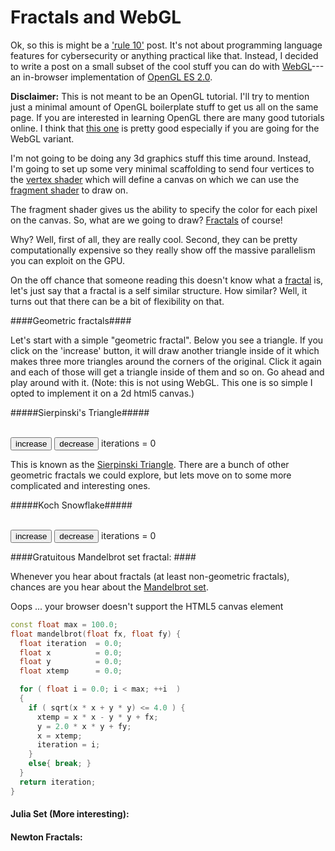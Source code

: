 <script src="http://code.jquery.com/jquery-1.12.0.min.js"></script>
<script src="http://code.jquery.com/jquery-migrate-1.2.1.min.js"></script>
<script type="text/javascript">
//////////////////////////////////////////////////////////////////////////////
//
//  Angel.js
//
//////////////////////////////////////////////////////////////////////////////

//----------------------------------------------------------------------------
//
//  Helper functions
//

function _argumentsToArray( args )
{
    return [].concat.apply( [], Array.prototype.slice.apply(args) );
}

//----------------------------------------------------------------------------

function radians( degrees ) {
    return degrees * Math.PI / 180.0;
}

//----------------------------------------------------------------------------
//
//  Vector Constructors
//

function vec2()
{
    var result = _argumentsToArray( arguments );

    switch ( result.length ) {
    case 0: result.push( 0.0 );
    case 1: result.push( 0.0 );
    }

    return result.splice( 0, 2 );
}

function vec3()
{
    var result = _argumentsToArray( arguments );

    switch ( result.length ) {
    case 0: result.push( 0.0 );
    case 1: result.push( 0.0 );
    case 2: result.push( 0.0 );
    }

    return result.splice( 0, 3 );
}

function vec4()
{
    var result = _argumentsToArray( arguments );

    switch ( result.length ) {
    case 0: result.push( 0.0 );
    case 1: result.push( 0.0 );
    case 2: result.push( 0.0 );
    case 3: result.push( 1.0 );
    }

    return result.splice( 0, 4 );
}

//----------------------------------------------------------------------------
//
//  Matrix Constructors
//

function mat2()
{
    var v = _argumentsToArray( arguments );

    var m = [];
    switch ( v.length ) {
    case 0:
        v[0] = 1;
    case 1:
        m = [
            vec2( v[0],  0.0 ),
            vec2(  0.0, v[0] )
        ];
        break;

    default:
        m.push( vec2(v) );  v.splice( 0, 2 );
        m.push( vec2(v) );
        break;
    }

    m.matrix = true;

    return m;
}

//----------------------------------------------------------------------------

function mat3()
{
    var v = _argumentsToArray( arguments );

    var m = [];
    switch ( v.length ) {
    case 0:
        v[0] = 1;
    case 1:
        m = [
            vec3( v[0],  0.0,  0.0 ),
            vec3(  0.0, v[0],  0.0 ),
            vec3(  0.0,  0.0, v[0] )
        ];
        break;

    default:
        m.push( vec3(v) );  v.splice( 0, 3 );
        m.push( vec3(v) );  v.splice( 0, 3 );
        m.push( vec3(v) );
        break;
    }

    m.matrix = true;

    return m;
}

//----------------------------------------------------------------------------

function mat4()
{
    var v = _argumentsToArray( arguments );

    var m = [];
    switch ( v.length ) {
    case 0:
        v[0] = 1;
    case 1:
        m = [
            vec4( v[0], 0.0,  0.0,   0.0 ),
            vec4( 0.0,  v[0], 0.0,   0.0 ),
            vec4( 0.0,  0.0,  v[0],  0.0 ),
            vec4( 0.0,  0.0,  0.0,  v[0] )
        ];
        break;

    default:
        m.push( vec4(v) );  v.splice( 0, 4 );
        m.push( vec4(v) );  v.splice( 0, 4 );
        m.push( vec4(v) );  v.splice( 0, 4 );
        m.push( vec4(v) );
        break;
    }

    m.matrix = true;

    return m;
}

//----------------------------------------------------------------------------
//
//  Generic Mathematical Operations for Vectors and Matrices
//

function equal( u, v )
{
    if ( u.length != v.length ) { return false; }

    if ( u.matrix && v.matrix ) {
        for ( var i = 0; i < u.length; ++i ) {
            if ( u[i].length != v[i].length ) { return false; }
            for ( var j = 0; j < u[i].length; ++j ) {
                if ( u[i][j] !== v[i][j] ) { return false; }
            }
        }
    }
    else if ( u.matrix && !v.matrix || !u.matrix && v.matrix ) {
        return false;
    }
    else {
        for ( var i = 0; i < u.length; ++i ) {
            if ( u[i] !== v[i] ) { return false; }
        }
    }

    return true;
}

//----------------------------------------------------------------------------

function add( u, v )
{
    var result = [];

    if ( u.matrix && v.matrix ) {
        if ( u.length != v.length ) {
            throw "add(): trying to add matrices of different dimensions";
        }

        for ( var i = 0; i < u.length; ++i ) {
            if ( u[i].length != v[i].length ) {
                throw "add(): trying to add matrices of different dimensions";
            }
            result.push( [] );
            for ( var j = 0; j < u[i].length; ++j ) {
                result[i].push( u[i][j] + v[i][j] );
            }
        }

        result.matrix = true;

        return result;
    }
    else if ( u.matrix && !v.matrix || !u.matrix && v.matrix ) {
        throw "add(): trying to add matrix and non-matrix variables";
    }
    else {
        if ( u.length != v.length ) {
            throw "add(): vectors are not the same dimension";
        }

        for ( var i = 0; i < u.length; ++i ) {
            result.push( u[i] + v[i] );
        }

        return result;
    }
}

//----------------------------------------------------------------------------

function subtract( u, v )
{
    var result = [];

    if ( u.matrix && v.matrix ) {
        if ( u.length != v.length ) {
            throw "subtract(): trying to subtract matrices" +
                " of different dimensions";
        }

        for ( var i = 0; i < u.length; ++i ) {
            if ( u[i].length != v[i].length ) {
                throw "subtract(): trying to subtact matrices" +
                    " of different dimensions";
            }
            result.push( [] );
            for ( var j = 0; j < u[i].length; ++j ) {
                result[i].push( u[i][j] - v[i][j] );
            }
        }

        result.matrix = true;

        return result;
    }
    else if ( u.matrix && !v.matrix || !u.matrix && v.matrix ) {
        throw "subtact(): trying to subtact  matrix and non-matrix variables";
    }
    else {
        if ( u.length != v.length ) {
            throw "subtract(): vectors are not the same length";
        }

        for ( var i = 0; i < u.length; ++i ) {
            result.push( u[i] - v[i] );
        }

        return result;
    }
}

//----------------------------------------------------------------------------

function mult( u, v )
{
    var result = [];

    if ( u.matrix && v.matrix ) {
        if ( u.length != v.length ) {
            throw "mult(): trying to add matrices of different dimensions";
        }

        for ( var i = 0; i < u.length; ++i ) {
            if ( u[i].length != v[i].length ) {
                throw "mult(): trying to add matrices of different dimensions";
            }
        }

        for ( var i = 0; i < u.length; ++i ) {
            result.push( [] );

            for ( var j = 0; j < v.length; ++j ) {
                var sum = 0.0;
                for ( var k = 0; k < u.length; ++k ) {
                    sum += u[i][k] * v[k][j];
                }
                result[i].push( sum );
            }
        }

        result.matrix = true;

        return result;
    }
    else {
        if ( u.length != v.length ) {
            throw "mult(): vectors are not the same dimension";
        }

        for ( var i = 0; i < u.length; ++i ) {
            result.push( u[i] * v[i] );
        }

        return result;
    }
}

//----------------------------------------------------------------------------
//
//  Basic Transformation Matrix Generators
//

function translate( x, y, z )
{
    if ( Array.isArray(x) && x.length == 3 ) {
        z = x[2];
        y = x[1];
        x = x[0];
    }

    var result = mat4();
    result[0][3] = x;
    result[1][3] = y;
    result[2][3] = z;

    return result;
}

//----------------------------------------------------------------------------

function rotate( angle, axis )
{
    if ( !Array.isArray(axis) ) {
        axis = [ arguments[1], arguments[2], arguments[3] ];
    }

    var v = normalize( axis );

    var x = v[0];
    var y = v[1];
    var z = v[2];

    var c = Math.cos( radians(angle) );
    var omc = 1.0 - c;
    var s = Math.sin( radians(angle) );

    var result = mat4(
        vec4( x*x*omc + c,   x*y*omc - z*s, x*z*omc + y*s, 0.0 ),
        vec4( x*y*omc + z*s, y*y*omc + c,   y*z*omc - x*s, 0.0 ),
        vec4( x*z*omc - y*s, y*z*omc + x*s, z*z*omc + c,   0.0 ),
        vec4()
    );

    return result;
}

//----------------------------------------------------------------------------

function scale( x, y, z )
{
    if ( Array.isArray(x) && x.length == 3 ) {
        z = x[2];
        y = x[1];
        x = x[0];
    }

    var result = mat4();
    result[0][0] = x;
    result[1][1] = y;
    result[2][2] = z;

    return result;
}

//----------------------------------------------------------------------------
//
//  ModelView Matrix Generators
//

function lookAt( eye, at, up )
{
    if ( !Array.isArray(eye) || eye.length != 3) {
        throw "lookAt(): first parameter [eye] must be an a vec3";
    }

    if ( !Array.isArray(at) || at.length != 3) {
        throw "lookAt(): first parameter [at] must be an a vec3";
    }

    if ( !Array.isArray(up) || up.length != 3) {
        throw "lookAt(): first parameter [up] must be an a vec3";
    }

    if ( equal(eye, at) ) {
        return mat4();
    }

    var v = normalize( subtract(at, eye) );  // view direction vector
    var n = normalize( cross(v, up) );       // perpendicular vector
    var u = normalize( cross(n, v) );        // "new" up vector

    v = negate( v );

    var result = mat4(
        vec4( n, -dot(n, eye) ),
        vec4( u, -dot(u, eye) ),
        vec4( v, -dot(v, eye) ),
        vec4()
    );

    return result;
}

//----------------------------------------------------------------------------
//
//  Projection Matrix Generators
//

function ortho( left, right, bottom, top, near, far )
{
    if ( left == right ) { throw "ortho(): left and right are equal"; }
    if ( bottom == top ) { throw "ortho(): bottom and top are equal"; }
    if ( near == far )   { throw "ortho(): near and far are equal"; }

    var w = right - left;
    var h = top - bottom;
    var d = far - near;

    var result = mat4();
    result[0][0] = 2.0 / w;
    result[1][1] = 2.0 / h;
    result[2][2] = -2.0 / d;
    result[0][3] = (left + right) / w;
    result[1][3] = (top + bottom) / h;
    result[2][3] = (near + far) / d;

    return result;
}

//----------------------------------------------------------------------------

function perspective( fovy, aspect, near, far )
{
    var f = 1.0 / Math.tan( radians(fovy) / 2 );
    var d = far - near;

    var result = mat4();
    result[0][0] = f / aspect;
    result[1][1] = f;
    result[2][2] = -(near + far) / d;
    result[2][3] = -2 * near * far / d;
    result[3][2] = -1;
    result[3][3] = 0.0;

    return result;
}

//----------------------------------------------------------------------------
//
//  Matrix Functions
//

function transpose( m )
{
    if ( !m.matrix ) {
        return "transpose(): trying to transpose a non-matrix";
    }

    var result = [];
    for ( var i = 0; i < m.length; ++i ) {
        result.push( [] );
        for ( var j = 0; j < m[i].length; ++j ) {
            result[i].push( m[j][i] );
        }
    }

    result.matrix = true;

    return result;
}

//----------------------------------------------------------------------------
//
//  Vector Functions
//

function dot( u, v )
{
    if ( u.length != v.length ) {
        throw "dot(): vectors are not the same dimension";
    }

    var sum = 0.0;
    for ( var i = 0; i < u.length; ++i ) {
        sum += u[i] * v[i];
    }

    return sum;
}

//----------------------------------------------------------------------------

function negate( u )
{
    result = [];
    for ( var i = 0; i < u.length; ++i ) {
        result.push( -u[i] );
    }

    return result;
}

//----------------------------------------------------------------------------

function cross( u, v )
{
    if ( !Array.isArray(u) || u.length < 3 ) {
        throw "cross(): first argument is not a vector of at least 3";
    }

    if ( !Array.isArray(v) || v.length < 3 ) {
        throw "cross(): second argument is not a vector of at least 3";
    }

    var result = [
        u[1]*v[2] - u[2]*v[1],
        u[2]*v[0] - u[0]*v[2],
        u[0]*v[1] - u[1]*v[0]
    ];

    return result;
}

//----------------------------------------------------------------------------

function length( u )
{
    return Math.sqrt( dot(u, u) );
}

//----------------------------------------------------------------------------

function normalize( u, excludeLastComponent )
{
    if ( excludeLastComponent ) {
        var last = u.pop();
    }

    var len = length( u );

    if ( !isFinite(len) ) {
        throw "normalize: vector " + u + " has zero length";
    }

    for ( var i = 0; i < u.length; ++i ) {
        u[i] /= len;
    }

    if ( excludeLastComponent ) {
        u.push( last );
    }

    return u;
}

//----------------------------------------------------------------------------

function mix( u, v, s )
{
    if ( typeof s !== "number" ) {
        throw "mix: the last paramter " + s + " must be a number";
    }

    if ( u.length != v.length ) {
        throw "vector dimension mismatch";
    }

    var result = [];
    for ( var i = 0; i < u.length; ++i ) {
        result.push( s * u[i] + (1.0 - s) * v[i] );
    }

    return result;
}

//----------------------------------------------------------------------------
//
// Vector and Matrix functions
//

function scale( s, u )
{
    if ( !Array.isArray(u) ) {
        throw "scale: second parameter " + u + " is not a vector";
    }

    result = [];
    for ( var i = 0; i < u.length; ++i ) {
        result.push( s * u[i] );
    }

    return result;
}

//----------------------------------------------------------------------------
//
//
//

function flatten( v )
{
    if ( v.matrix === true ) {
        v = transpose( v );
    }

    var n = v.length;
    var elemsAreArrays = false;

    if ( Array.isArray(v[0]) ) {
        elemsAreArrays = true;
        n *= v[0].length;
    }

    var floats = new Float32Array( n );

    if ( elemsAreArrays ) {
        var idx = 0;
        for ( var i = 0; i < v.length; ++i ) {
            for ( var j = 0; j < v[i].length; ++j ) {
                floats[idx++] = v[i][j];
            }
        }
    }
    else {
        for ( var i = 0; i < v.length; ++i ) {
            floats[i] = v[i];
        }
    }

    return floats;
}

//----------------------------------------------------------------------------

var sizeof = {
    'vec2' : new Float32Array( flatten(vec2()) ).byteLength,
    'vec3' : new Float32Array( flatten(vec3()) ).byteLength,
    'vec4' : new Float32Array( flatten(vec4()) ).byteLength,
    'mat2' : new Float32Array( flatten(mat2()) ).byteLength,
    'mat3' : new Float32Array( flatten(mat3()) ).byteLength,
    'mat4' : new Float32Array( flatten(mat4()) ).byteLength
};
//
//  initShaders.js
//

function initShaders( gl, vertexShaderId, fragmentShaderId )
{
    var vertShdr;
    var fragShdr;

    var vertElem = document.getElementById( vertexShaderId );
    if ( !vertElem ) {
        alert( "Unable to load vertex shader " + vertexShaderId );
        return -1;
    }
    else {
        vertShdr = gl.createShader( gl.VERTEX_SHADER );
        gl.shaderSource( vertShdr, vertElem.text );
        gl.compileShader( vertShdr );
        if ( !gl.getShaderParameter(vertShdr, gl.COMPILE_STATUS) ) {
            var msg = "Vertex shader failed to compile.  The error log is:"
          + "<pre>" + gl.getShaderInfoLog( vertShdr ) + "</pre>";
            alert( msg );
            return -1;
        }
    }

    var fragElem = document.getElementById( fragmentShaderId );
    if ( !fragElem ) {
        alert( "Unable to load vertex shader " + fragmentShaderId );
        return -1;
    }
    else {
        fragShdr = gl.createShader( gl.FRAGMENT_SHADER );
        gl.shaderSource( fragShdr, fragElem.text );
        gl.compileShader( fragShdr );
        if ( !gl.getShaderParameter(fragShdr, gl.COMPILE_STATUS) ) {
            var msg = "Fragment shader failed to compile.  The error log is:"
          + "<pre>" + gl.getShaderInfoLog( fragShdr ) + "</pre>";
            alert( msg );
            return -1;
        }
    }

    var program = gl.createProgram();
    gl.attachShader( program, vertShdr );
    gl.attachShader( program, fragShdr );
    gl.linkProgram( program );

    if ( !gl.getProgramParameter(program, gl.LINK_STATUS) ) {
        var msg = "Shader program failed to link.  The error log is:"
            + "<pre>" + gl.getProgramInfoLog( program ) + "</pre>";
        alert( msg );
        return -1;
    }

    return program;
}
/*
 * Copyright 2010, Google Inc.
 * All rights reserved.
 *
 * Redistribution and use in source and binary forms, with or without
 * modification, are permitted provided that the following conditions are
 * met:
 *
 *     * Redistributions of source code must retain the above copyright
 * notice, this list of conditions and the following disclaimer.
 *     * Redistributions in binary form must reproduce the above
 * copyright notice, this list of conditions and the following disclaimer
 * in the documentation and/or other materials provided with the
 * distribution.
 *     * Neither the name of Google Inc. nor the names of its
 * contributors may be used to endorse or promote products derived from
 * this software without specific prior written permission.
 *
 * THIS SOFTWARE IS PROVIDED BY THE COPYRIGHT HOLDERS AND CONTRIBUTORS
 * "AS IS" AND ANY EXPRESS OR IMPLIED WARRANTIES, INCLUDING, BUT NOT
 * LIMITED TO, THE IMPLIED WARRANTIES OF MERCHANTABILITY AND FITNESS FOR
 * A PARTICULAR PURPOSE ARE DISCLAIMED. IN NO EVENT SHALL THE COPYRIGHT
 * OWNER OR CONTRIBUTORS BE LIABLE FOR ANY DIRECT, INDIRECT, INCIDENTAL,
 * SPECIAL, EXEMPLARY, OR CONSEQUENTIAL DAMAGES (INCLUDING, BUT NOT
 * LIMITED TO, PROCUREMENT OF SUBSTITUTE GOODS OR SERVICES; LOSS OF USE,
 * DATA, OR PROFITS; OR BUSINESS INTERRUPTION) HOWEVER CAUSED AND ON ANY
 * THEORY OF LIABILITY, WHETHER IN CONTRACT, STRICT LIABILITY, OR TORT
 * (INCLUDING NEGLIGENCE OR OTHERWISE) ARISING IN ANY WAY OUT OF THE USE
 * OF THIS SOFTWARE, EVEN IF ADVISED OF THE POSSIBILITY OF SUCH DAMAGE.
 */


/**
 * @fileoverview This file contains functions every webgl program will need
 * a version of one way or another.
 *
 * Instead of setting up a context manually it is recommended to
 * use. This will check for success or failure. On failure it
 * will attempt to present an approriate message to the user.
 *
 *       gl = WebGLUtils.setupWebGL(canvas);
 *
 * For animated WebGL apps use of setTimeout or setInterval are
 * discouraged. It is recommended you structure your rendering
 * loop like this.
 *
 *       function render() {
 *         window.requestAnimFrame(render, canvas);
 *
 *         // do rendering
 *         ...
 *       }
 *       render();
 *
 * This will call your rendering function up to the refresh rate
 * of your display but will stop rendering if your app is not
 * visible.
 */

WebGLUtils = function() {

/**
 * Creates the HTLM for a failure message
 * @param {string} canvasContainerId id of container of th
 *        canvas.
 * @return {string} The html.
 */
var makeFailHTML = function(msg) {
  return '' +
    '<table style="background-color: #8CE; width: 100%; height: 100%;"><tr>' +
    '<td align="center">' +
    '<div style="display: table-cell; vertical-align: middle;">' +
    '<div style="">' + msg + '</div>' +
    '</div>' +
    '</td></tr></table>';
};

/**
 * Mesasge for getting a webgl browser
 * @type {string}
 */
var GET_A_WEBGL_BROWSER = '' +
  'This page requires a browser that supports WebGL.<br/>' +
  '<a href="http://get.webgl.org">Click here to upgrade your browser.</a>';

/**
 * Mesasge for need better hardware
 * @type {string}
 */
var OTHER_PROBLEM = '' +
  "It doesn't appear your computer can support WebGL.<br/>" +
  '<a href="http://get.webgl.org/troubleshooting/">Click here for more information.</a>';

/**
 * Creates a webgl context. If creation fails it will
 * change the contents of the container of the <canvas>
 * tag to an error message with the correct links for WebGL.
 * @param {Element} canvas. The canvas element to create a
 *     context from.
 * @param {WebGLContextCreationAttirbutes} opt_attribs Any
 *     creation attributes you want to pass in.
 * @return {WebGLRenderingContext} The created context.
 */
var setupWebGL = function(canvas, opt_attribs) {
  function showLink(str) {
    var container = canvas.parentNode;
    if (container) {
      container.innerHTML = makeFailHTML(str);
    }
  };

  if (!window.WebGLRenderingContext) {
    showLink(GET_A_WEBGL_BROWSER);
    return null;
  }

  var context = create3DContext(canvas, opt_attribs);
  if (!context) {
    showLink(OTHER_PROBLEM);
  }
  return context;
};

/**
 * Creates a webgl context.
 * @param {!Canvas} canvas The canvas tag to get context
 *     from. If one is not passed in one will be created.
 * @return {!WebGLContext} The created context.
 */
var create3DContext = function(canvas, opt_attribs) {
  var names = ["webgl", "experimental-webgl", "webkit-3d", "moz-webgl"];
  var context = null;
  for (var ii = 0; ii < names.length; ++ii) {
    try {
      context = canvas.getContext(names[ii], opt_attribs);
    } catch(e) {}
    if (context) {
      break;
    }
  }
  return context;
}

return {
  create3DContext: create3DContext,
  setupWebGL: setupWebGL
};
}();

/**
 * Provides requestAnimationFrame in a cross browser way.
 */
window.requestAnimFrame = (function() {
  return window.requestAnimationFrame ||
         window.webkitRequestAnimationFrame ||
         window.mozRequestAnimationFrame ||
         window.oRequestAnimationFrame ||
         window.msRequestAnimationFrame ||
         function(/* function FrameRequestCallback */ callback, /* DOMElement Element */ element) {
           window.setTimeout(callback, 1000/60);
         };
})();
</script>


Fractals and WebGL
==================

Ok, so this is might be a ['rule 10'](https://blog.spawar.navy.mil/tschlosser/2007/06/proposed-rules-for-bloggers.html) post. It's not about programming language features for cybersecurity or anything practical like that. Instead, I decided to write a post on a small subset of the cool stuff you can do with [WebGL](https://en.wikipedia.org/wiki/WebGL)---an in-browser implementation of [OpenGL ES 2.0](https://en.wikipedia.org/wiki/OpenGL_ES).

**Disclaimer:** This is not meant to be an OpenGL tutorial. I'll try to mention just a minimal amount of OpenGL boilerplate stuff to get us all on the same page. If you are interested in learning OpenGL there are many good tutorials online. I think that [this one](http://learningwebgl.com/blog/) is pretty good especially if you are going for the WebGL variant.

I'm not going to be doing any 3d graphics stuff this time around. Instead, I'm going to set up some very minimal scaffolding to send four vertices to the [vertex shader](https://www.opengl.org/wiki/Vertex_Shader) which will define a canvas on which we can use the [fragment shader](https://www.opengl.org/wiki/Fragment_Shader) to draw on.

The fragment shader gives us the ability to specify the color for each pixel on the canvas. So, what are we going to draw? [Fractals](https://en.wikipedia.org/wiki/Fractal) of course!

Why? Well, first of all, they are really cool. Second, they can be pretty computationally expensive so they really show off the massive parallelism you can exploit on the GPU.

On the off chance that someone reading this doesn't know what a [fractal](https://en.wikipedia.org/wiki/Fractal) is, let's just say that a fractal is a self similar structure. How similar? Well, it turns out that there can be a bit of flexibility on that.

####Geometric fractals####

Let's start with a simple "geometric fractal". Below you see a triangle. If you click on the 'increase' button, it will draw another triangle inside of it which makes three more triangles around the corners of the original. Click it again and each of those will get a triangle inside of them and so on. Go ahead and play around with it. (Note: this is not using WebGL. This one is so simple I opted to implement it on a 2d html5 canvas.)

#####Sierpinski's Triangle#####

<canvas class="triangle" width=400 height=410></canvas><br/>
<button class="triangle-up">increase</button>
<button class="triangle-down">decrease</button>
<label  class="triangle-label">iterations = 0</label>

<script>
function rotate(rotate_point, pivot_point, theta) {
  var translated = {x: rotate_point.x - pivot_point.x, y: rotate_point.y - pivot_point.y};

  var result_point = {
    x: translated.x * Math.cos(theta) - translated.y * Math.sin(theta),
    y: translated.x * Math.sin(theta) + translated.y * Math.cos(theta)
  };
  return {x: result_point.x + pivot_point.x, y: result_point.y + pivot_point.y};
}

var fillStyle = '#ecffff';

(function() {
  var canvas        = $("canvas.triangle")[0];
  var ctx           = canvas.getContext('2d');
  var triButtonUp   = $("button.triangle-up");
  var triButtonDown = $("button.triangle-down");
  var triLabel      = $("label.triangle-label")[0];
  var scalar        = window.devicePixelRatio || 1;

  canvas.style.width  = canvas.width  + "px";
  canvas.style.height = canvas.height + "px";
  canvas.width        = canvas.width  * scalar;
  canvas.height       = canvas.height * scalar;

  var triIterations = 0;

  var p1 = {x: canvas.width * 0.1, y: canvas.height * 0.75};
  var p2 = {x: canvas.width * 0.9, y: canvas.height * 0.75};
  var p3 = rotate(p2, p1, -Math.PI / 3);

  var drawTriangle1 = function(p1, p2, p3) {
    ctx.beginPath();
    ctx.moveTo(p1.x, p1.y);
    ctx.lineTo(p2.x, p2.y);
    ctx.lineTo(p3.x, p3.y);
    ctx.lineTo(p1.x, p1.y);
    ctx.stroke();
    ctx.fill();
    ctx.closePath();
  }

  var midpoint = function(p1, p2) {
    return {
      x: p1.x - (p1.x - p2.x)/2,
      y: p1.y - (p1.y - p2.y)/2
    }
  }

  var drawSierpinsky = function(p1, p2, p3, triIterations) {
    if (triIterations <= 0) {
      drawTriangle1(p1, p2, p3);
      return;
    }

    drawSierpinsky(midpoint(p1, p2), p2, midpoint(p2, p3), triIterations - 1);
    drawSierpinsky(p1, midpoint(p1, p2), midpoint(p1, p3), triIterations - 1);
    drawSierpinsky(midpoint(p1, p3), midpoint(p2, p3), p3, triIterations - 1);
  }

  var triRender = function() {
    drawSierpinsky(p1, p2, p3, triIterations);
  }

  ctx.fillStyle = fillStyle;

  triButtonUp.on('click', function() {
    if (triIterations < 8) {
      ctx.clearRect(0, 0, canvas.width, canvas.height);
      ++triIterations;
      triLabel.innerHTML = "iterations = " + triIterations;
      triRender();
    }
  });

  triButtonDown.on('click', function() {
    if (triIterations > 0) {
      ctx.clearRect(0, 0, canvas.width, canvas.height);
      --triIterations;
      triLabel.innerHTML = "iterations = " + triIterations;
      triRender();
    }
  });

  triRender();
})()
</script>

This is known as the [Sierpinski Triangle](https://en.wikipedia.org/wiki/Sierpinski_triangle). There are a bunch of other geometric fractals we could explore, but lets move on to some more complicated and interesting ones.


#####Koch Snowflake#####

<canvas class="snowflake" width=500 height=500></canvas><br/>
<button class="snowflake-up">increase</button>
<button class="snowflake-down">decrease</button>
<label  class="snowflake-label">iterations = 0</label>

<script>
(function() {
  var canvas = $("canvas.snowflake")[0];
  var ctx = canvas.getContext('2d');
  var snowButtonUp = $("button.snowflake-up");
  var snowButtonDown = $("button.snowflake-down");
  var label = $("label.snowflake-label")[0];
  var scalar = window.devicePixelRatio || 1;

  canvas.style.width  = canvas.width  + "px";
  canvas.style.height = canvas.height + "px";

  canvas.width  = canvas.width  * scalar;
  canvas.height = canvas.height * scalar;

  var iterations = 0;

  var midpoints = function(p1, p2) {
    return [{
      x: p1.x - (p1.x - p2.x)/3,
      y: p1.y - (p1.y - p2.y)/3
    }, {
      x: p1.x - 2*(p1.x - p2.x)/3,
      y: p1.y - 2*(p1.y - p2.y)/3
    }];
  }

  var drawFractal = function(p1, p2, p3, iterations) {
    var drawLineFractal = function(p1, p2, iterations) {
      if (iterations <= 0) {
        ctx.lineTo(p2.x, p2.y);
        return;
      }

      var mps, mp1, mp2, tp;
      mps = midpoints(p1, p2);
      mp1 = mps[0];
      mp2 = mps[1];

      tp = rotate(mp2, mp1, Math.PI / 3);

      drawLineFractal(p1, mp1, iterations - 1);
      drawLineFractal(mp1, tp, iterations - 1);
      drawLineFractal(tp, mp2, iterations - 1);
      drawLineFractal(mp2, p2, iterations - 1);
    }

    drawLineFractal(p1, p2, iterations);
    drawLineFractal(p2, p3, iterations);
    drawLineFractal(p3, p1, iterations);
  }

  var p1 = {x: canvas.width * 0.1, y: canvas.height * 0.75};
  var p2 = {x: canvas.width * 0.9, y: canvas.height * 0.75};

  p3 = rotate(p2, p1, -Math.PI / 3);

  var snowRender = function() {
    ctx.beginPath();
    ctx.moveTo(p1.x, p2.y);
    drawFractal(p1, p2, p3, iterations);
    ctx.stroke();
    ctx.closePath();
    ctx.fill();
  }

  ctx.fillStyle = fillStyle;
  snowRender();

  snowButtonUp.on('click', function() {
    if (iterations < 8) {
      ctx.clearRect(0, 0, canvas.width, canvas.height);
      ++iterations;
      label.innerHTML = "iterations = " + iterations;
      snowRender();

    }
  });

  snowButtonDown.on('click', function() {
    if (iterations > 0) {
      ctx.clearRect(0, 0, canvas.width, canvas.height);
      --iterations;
      label.innerHTML = "iterations = " + iterations;
      snowRender();
    }
  });
})()
</script>


####Gratuitous Mandelbrot set fractal: ####

Whenever you hear about fractals (at least non-geometric fractals), chances are you hear about the [Mandelbrot set](https://en.wikipedia.org/wiki/Mandelbrot_set).


<canvas id="gl-canvas" class="mandelbrot">
Oops ... your browser doesn't support the HTML5 canvas element
</canvas>

<script type="x-vertex/x-vertex" id="mandelbrot-vertex">
  attribute vec4 vPosition;
  varying vec2 pos;
  void main()
  {
    gl_Position = vPosition;
  }
</script>

<script type="x-shader/x-fragment" id="mandelbrot-fragment">
#ifdef GL_ES
#ifdef GL_FRAGMENT_PRECISION_HIGH
precision highp float;
#else
precision mediump float;
#endif
#endif

uniform float cRe;
uniform float cIm;
uniform float minX;
uniform float maxX;
uniform float minY;
uniform float width;
uniform float max;
uniform vec2  power;

// Complex math operations
#define complexMult(a,b)       vec2((a).x*(b).x - (a).y*(b).y, (a).x*(b).y + (a).y*(b).x)
#define complexMag(z)          float(pow(length(z), 2.0))
#define complexReciprocal(z)   vec2((z).x / complexMag(z), -(z).y / complexMag(z))
#define complexDivision(a,b)   complexMult(a, complexReciprocal(b))
#define complexArg(z)          float(atan((z).y, (z).x))
#define complexLog(z)          vec2(log(length(z)), complexArg(z))
#define complexExp(z)          vec2(exp((z).x) * cos((z).y), exp((z).x) * sin((z).y))
#define sinh(x)                float((exp(x) - exp(-x)) / 2.0)
#define cosh(x)                float((exp(x) + exp(-x)) / 2.0)
#define complexSin(z)          vec2(sin((z).x) * cosh((z).y),  cos((z).x) * sinh((z).y))
#define complexCos(z)          vec2(cos((z).x) * cosh((z).y), -sin((z).x) * sinh((z).y))
#define complexTan(z)          vec2(sin(2.0 * (z).x)/(cos(2.0 * (z).x) + cosh(2.0 * (z).y)), sinh(2.0 * (z).y)/(cos(2.0 * (z).x) + cosh(2.0 * (z).y)))
#define complexSinh(z)         vec2(sinh((z).x) * cos((z).y), cosh((z).x) * sin((z).y))
#define complexCosh(z)         vec2(cosh((z).x) * cos((z).y), sinh((z).x) * sin((z).y))
#define complexTanh(z)         vec2(sinh(2.0 * (z).x)/(cosh(2.0 * (z).x) + cos(2.0 * (z).y)), sin(2.0 * (z).y)/(cosh(2.0 * (z).x) + cos(2.0 * (z).y)))
#define polar(r,a)             vec2(cos(a) * r, sin(a) * r)
#define complexPower(z,p)      vec2(polar(pow(length(z), float(p)), float(p) * complexArg(z)))
#define complexPower2(z, p)    vec2(complexExp(complexMult(p, complexLog(z))))

vec3 julia( float x, float y ) {
    float z = 0.0;
    float xtemp;
    vec2  c  = vec2( cRe, cIm );
    vec2  xy = vec2( x, y );
    float thresh = 0.01;
                       // NOTE: this is not the real max. The value of the loop
                       // comparison must be determined at compile time in GLSL ¯\_(ツ)_/¯
    for(float z = 0.0; z < 100000.0; z++)
    {
        // vec2 tmp = xy - complexDivision( (complexPower(xy, 3) + vec2(2, -1.5)), complexMult(vec2(3,0), complexPower(xy, 2)) );


        // vec2 tmp = xy - complexDivision( ((complexPower(xy, 3) + vec2(2, -1.5)) + c * xy), (complexMult(vec2(3,0), complexPower(xy, 2)) + c) );


        vec2 tmp = xy - complexDivision( ((complexPower(xy, 3) + vec2(2, -1.5)) + 3.0 * xy), complexMult(3.0 * complexPower(xy, 2) + 3.0, vec2(1, 1)) );




        // vec2 tmp = xy - complexDivision( (complexPower(xy, 3) + c), complexMult(vec2(3,0), complexPower(xy, 2)) );
        // vec2 tmp = xy - complexDivision( (complexPower(xy, 3) + complexMult(vec2(2,0), xy) + complexPower(c, 10)), complexMult(complexMult(vec2(3,0), complexPower(xy, 2)), vec2(0.5,0.4)) );
        // vec2 tmp = xy - complexDivision(
        //     (complexPower(xy, 3) + complexMult(vec2(2,0), xy) + complexPower(c, 10)),
        //     (complexMult(vec2(0.5,-3), complexPower(xy, 2)) + vec2(2,0))
        // );

        // vec2 tmp = xy - complexDivision( (complexExp(xy) - c), complexExp(xy) );
        // vec2 tmp = xy - complexDivision( (complexSinh(xy) - c), complexCosh(xy) );
        // vec2 tmp = xy - complexMult( c, complexDivision( (complexPower(xy, power.y) - 3.0 * xy),
        //                                  (power.y * complexPower(xy, power.y - 1.0) - 3.0) ) );

        // vec2 tmp = xy - complexDivision( (complexPower2(xy, power) - c),
        //   (complexMult( (power * (power - 0.1)), complexPower(xy, power - 2.0) ) ) );


        // vec2 tmp = xy - complexDivision( (complexPower2(xy, power) - c - complexSin(xy) ),
        //                                  ( (complexMult( power, complexPower(xy, power - 1.0) ) ) - complexCos(xy) ) );
        // vec2 tmp = xy - complexMult( c, complexDivision( (complexPower(xy, power.x) - 1.0),
        //                                  (power.x * complexPower(xy, power.x - 1.0)) ) );
        // z = i;
        if ( abs(complexMag( tmp - xy) ) < thresh || z >= max ) break;
        xy = tmp;
        // if(complexMag(xy) > 4.0 || i >= max) break;
        // z = i;
    }
    return vec3(xy.x, xy.y, z);
}

const float MAX = 100.0;
float mandelbrot(float fx, float fy) {
  float iteration  = 0.0;
  float x          = 0.0;
  float y          = 0.0;
  float xtemp      = 0.0;

  for ( float i = 0.0; i < MAX; ++i  )
  {
    if ( sqrt(x * x + y * y) <= 4.0 ) {
      xtemp = x * x - y * y + fx;
      y = 2.0 * x * y + fy;
      x = xtemp;
      iteration = i;
    }
    else{ break; }
  }
  return iteration;
}

float affine( float i, float x, float I, float o, float O)
{
    return ((x - i) / (I - i)) * (O - o) + o;
}

vec4 hsvToRgb(float h, float s, float v)
{
    float r, g, b;

    float i = floor(h * 6.0);
    float f = h * 6.0 - i;
    float p = v * (1.0 - s);
    float q = v * (1.0 - f * s);
    float t = v * (1.0 - (1.0 - f) * s);
    float j = mod(i, 6.0);

    if ( j == 0.0 ) return vec4( v, t, p, 1.0 );
    if ( j == 1.0 ) return vec4( q, v, p, 1.0 );
    if ( j == 2.0 ) return vec4( p, v, t, 1.0 );
    if ( j == 3.0 ) return vec4( p, q, v, 1.0 );
    if ( j == 4.0 ) return vec4( t, p, v, 1.0 );
    if ( j == 5.0 ) return vec4( v, p, q, 1.0 );

    return vec4( 1.0, 1.0, 1.0, 1.0 );
}

vec4 getcolor(float z)
{
  if (z == max - 1.0) return vec4(0,0,0,1);
  z/=max;
  float r = z + z > 1.0 ? 1.0 / (z + z) : z + z;
  float g = z     > 1.0 ? 1.0 / (z * z) : z;
  float b = z     > 1.0 ? 1.0 / z       : z * z;
  return vec4(r, g, b, 1.0);
}

// vec4 getcolor(vec3 xyz)
// {
//     float z = xyz.z / max;
//     // if ( z < 0.02 ) return vec4( xyz.x, xyz.x, xyz.x, z );
//     vec4 grey = vec4( z, z, z, 1 );
//     // return grey + vec4( xyz.xy/max, (xyz.x + xyz.y)/max, 1 );
//     return grey + hsvToRgb( xyz.y, 0.7, 0.5 );
// }

void main()
{
    float current_scale = (maxX - minX) / width;
    float x       = (gl_FragCoord.x * current_scale) + minX;
    float y       = (gl_FragCoord.y * current_scale) + minY;

    gl_FragColor = getcolor( mandelbrot( x, y ) );
}

</script>

<script type="text/javascript">
(function() {
  var canvas                               ,
      gl                                   ,
      program                              ,
      vBuff                                ,
      vPosition                            ,
      cxPosition                           ,
      cyPosition                           ,
      minXposition                         ,
      maxXposition                         ,
      minYposition                         ,
      WIDTH                                ,
      re_label                             ,
      im_label                             ,
      f2, f3, f4, f5                       ,
      power_label                          ,
      power      = vec2(2, 0)              ,
      x_factor   = 1                       ,
      y_factor   = 1                       ,
      hslMode    = false                   ,
      m_down     = false                   ,
      zoom_step  = 1-1e-1                  ,
      first      = true                    ,
      scale      =  1.9                    ,
      cx         =  0                      ,
      cy         =  0                      ,
      cRe        = -0.7                    ,
      cIm        =  0.27015                ,
      ox         = cx                      ,
      oy         = cy                      ,
      iterations = 100                     ,
      minX       = cx - (x_factor * scale) ,
      maxX       = cx + (x_factor * scale) ,
      minY       = cy - (y_factor * scale) ;

  window.onload      = init;
  window.onresize    = init;
  window.onkeydown   = handle_on_key_down;

  function init()
  {
      if (first) canvas = $("canvas.mandelbrot")[0];
      if (first) power_label = document.getElementById( "power" );
      var maxHeight = window.innerHeight * 0.9;
      var maxWidth  = window.innerWidth * 0.9;
      var dimension = maxHeight < maxWidth ? maxHeight : maxWidth;
      var pixelRatio = window.devicePixelRatio || 1;

      canvas.style.width  = dimension + "px";
      canvas.style.height = dimension + "px";

      canvas.width = canvas.clientWidth * pixelRatio;
      canvas.height = canvas.clientHeight * pixelRatio;
      WIDTH  = canvas.width;

      canvas.onmousedown = handle_mouse_down;
      canvas.onmouseup   = function () { m_down = false; };
      canvas.onmousemove = handle_mouse_move;

      canvas.onmousewheel = handleWheel;
      if (first)
      {

          gl = WebGLUtils.setupWebGL( canvas );
          if ( !gl ) { alert( "WebGL isn't available" ); }

          //  Load shaders and initialize attribute buffers
          program = initShaders( gl, "mandelbrot-vertex", "mandelbrot-fragment" );
          gl.useProgram( program );

          vBuff          = gl.createBuffer();
          vPosition      = gl.getAttribLocation ( program, "vPosition" );
          cxPosition     = gl.getUniformLocation( program, "cRe"       );
          cyPosition     = gl.getUniformLocation( program, "cIm"       );
          minXposition   = gl.getUniformLocation( program, "minX"      );
          maxXposition   = gl.getUniformLocation( program, "maxX"      );
          minYposition   = gl.getUniformLocation( program, "minY"      );
          widthPosition  = gl.getUniformLocation( program, "width"     );
          iterPosition   = gl.getUniformLocation( program, "max"       );
          hslPosition    = gl.getUniformLocation( program, "hslMode"   );
          powerPosition  = gl.getUniformLocation( program, "power"     );
      }
      first = false;

      re_label = document.getElementById( "re_label" );
      im_label = document.getElementById( "im_label" );
      f2       = document.getElementById( "f2" );
      f3       = document.getElementById( "f3" );
      f4       = document.getElementById( "f4" );
      f5       = document.getElementById( "f5" );

      points = [
        vec2( -1,  1 ),
        vec2( -1, -1 ),
        vec2(  1, -1 ),
        vec2(  1,  1 )
      ]

      gl.viewport( 0, 0, canvas.width, canvas.height );
      gl.clearColor( 1, 1, 1, 1.0 );

      gl.bindBuffer( gl.ARRAY_BUFFER, vBuff );
      gl.bufferData( gl.ARRAY_BUFFER, flatten(points), gl.STATIC_DRAW );
      gl.enableVertexAttribArray( vPosition );
      gl.vertexAttribPointer( vPosition, 2, gl.FLOAT, false, 0, 0);
      gl.uniform1f( widthPosition , canvas.width  );
      gl.uniform1f( iterPosition, iterations );
      gl.uniform1i( hslPosition, hslMode );

      render()
  }

  function render ()
  {
    gl.clear     ( gl.COLOR_BUFFER_BIT     );
    gl.uniform1f ( cxPosition      , cRe   );
    gl.uniform1f ( cyPosition      , cIm   );
    gl.uniform1f ( minXposition    , minX  );
    gl.uniform1f ( maxXposition    , maxX  );
    gl.uniform1f ( minYposition    , minY  );
    gl.uniform2fv( powerPosition   , power );
    gl.bindBuffer( gl.ARRAY_BUFFER , vBuff );
    gl.drawArrays( gl.TRIANGLE_FAN , 0, points.length );
  }

  function handleWheel( e )
  {
    var s = e.wheelDelta;
    scale = s > 0 ? scale * 0.95: scale / 0.95;
    setWindow()
    render()
    return false;
  }

  function handle_on_key_down( e )
  {
    var x = document.activeElement;
    switch ( e.keyCode )
    {
      /* up */ case 38: u_pressed  = true; handle_up    ( e ); return false;
      /* dn */ case 40: d_pressed  = true; handle_down  ( e ); return false;
      /* lf */ case 39: r_pressed  = true; handle_right ( e ); return false;
      /* rt */ case 37: l_pressed  = true; handle_left  ( e ); return false;
      /*  1 */ case 49: iterations =  100;  gl.uniform1f( iterPosition, iterations ); render(); break;
      /*  2 */ case 50: iterations =  200;  gl.uniform1f( iterPosition, iterations ); render(); break;
      /*  3 */ case 51: iterations =  500;  gl.uniform1f( iterPosition, iterations ); render(); break;
      /*  4 */ case 52: iterations = 1000;  gl.uniform1f( iterPosition, iterations ); render(); break;
      /*  5 */ case 53: iterations = 2000;  gl.uniform1f( iterPosition, iterations ); render(); break;
      /*  6 */ case 54: iterations = 8000;  gl.uniform1f( iterPosition, iterations ); render(); break;
      /*  - */ case 189: iterations -= 100; gl.uniform1f( iterPosition, iterations ); render(); break;
      /*  + */ case 187: iterations += 100; gl.uniform1f( iterPosition, iterations ); render(); break;
    }
  }

  function handle_up( e )
  {
    if ( e.shiftKey ) scale *= zoom_step;
    else   cy += 0.1 * scale;
    setWindow();
    render();
  }
  function handle_down( e )
  {
    if ( e.shiftKey ) scale /= zoom_step;
    else cy -= 0.1 * scale;
    setWindow();
    render();
  }
  function handle_right( e )
  {
    cx += 0.1 * scale;
    setWindow();
    render();
  }
  function handle_left( e )
  {
    cx -= 0.1 * scale;
    setWindow();
    render();
  }

  function handle_mouse_down ( e ) {
    m_down = true;
    ox = e.hasOwnProperty('offsetX') ? e.offsetX : e.layerX;
    oy = e.hasOwnProperty('offsetY') ? e.offsetY : e.layerY;
  }

  var firstMouseMove = true;
  function handle_mouse_move ( e )
  {
    if ( m_down ) {
      var dx = ox - (e.offsetX==undefined?e.layerX:e.offsetX);
      var dy = (e.offsetY==undefined?e.layerY:e.offsetY) - oy;

      ox = e.offsetX==undefined?e.layerX:e.offsetX;
      oy = e.offsetY==undefined?e.layerY:e.offsetY;
      if ( e.shiftKey ) {
        cRe += dx/100;
        cIm += dy/100;
        re_label.innerHTML = cRe;
        im_label.innerHTML = cIm;
      } else if ( e.altKey ) {
        power[0] += dx/100;
        power[1] += dy/100;
        power_label.innerHTML = power[0] + " + i" + power[1];
      } else {
        cx += 4 * dx / (canvas.width  / scale );
        cy += 4 * dy / (canvas.height / scale );
        setWindow();
      }
      render();
    }
  }

  function setWindow()
  {
    minX  = cx - (x_factor * scale);
    maxX  = cx + (x_factor * scale);
    minY  = cy - (y_factor * scale);
  }

  function changeFunction()
  {
    if (f2.checked) power = vec2(2.0, 0);
    if (f3.checked) power = vec2(3.0, 0);
    if (f4.checked) power = vec2(4.0, 0);
    if (f5.checked) power = vec2(5.0, 0);
    render()
  }

})();
</script>



```c++
const float max = 100.0;
float mandelbrot(float fx, float fy) {
  float iteration  = 0.0;
  float x          = 0.0;
  float y          = 0.0;
  float xtemp      = 0.0;

  for ( float i = 0.0; i < max; ++i  )
  {
    if ( sqrt(x * x + y * y) <= 4.0 ) {
      xtemp = x * x - y * y + fx;
      y = 2.0 * x * y + fy;
      x = xtemp;
      iteration = i;
    }
    else{ break; }
  }
  return iteration;
}
```

#### Julia Set (More interesting): ####

#### Newton Fractals: ####
